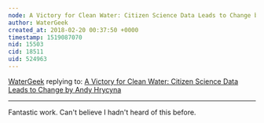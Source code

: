 ```yaml
---
node: A Victory for Clean Water: Citizen Science Data Leads to Change by Andy Hrycyna
author: WaterGeek
created_at: 2018-02-20 00:37:50 +0000
timestamp: 1519087070
nid: 15503
cid: 18511
uid: 524963
---
```




[WaterGeek](../profile/WaterGeek) replying to: [A Victory for Clean Water: Citizen Science Data Leads to Change by Andy Hrycyna](../notes/gilbert/01-10-2018/a-victory-for-clean-water-citizen-science-data-leads-to-change)

----
Fantastic work. Can't believe I hadn't heard of this before. 